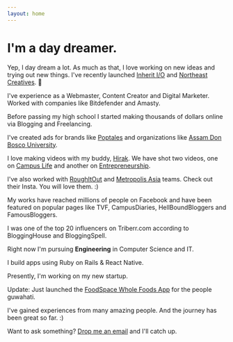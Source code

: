 ```yaml
---
layout: home
---
```

# I'm a day dreamer.

Yep, I day dream a lot. As much as that, I love working on new ideas and trying out new things. I've recently launched [Inherit I/O](http://inheritio.com) and [Northeast Creatives](http://northeastcreatives.com). 🚀

I've experience as a Webmaster, Content Creator and Digital Marketer. Worked with companies like Bitdefender and Amasty.

Before passing my high school I started making thousands of dollars online via Blogging and Freelancing.

I've created ads for brands like [Poptales](https://www.youtube.com/watch?v=z3c3GyQJVpk) and organizations like [Assam Don Bosco University](https://www.youtube.com/watch?v=x2In8M57bdY).

I love making videos with my buddy, [Hirak](http://facebook.com/Hirakjsarma/). We have shot two videos, one on [Campus Life](https://www.youtube.com/watch?v=yiQvrTI0l98) and another on [Entrepreneurship](https://www.youtube.com/watch?v=VA-7HYLgIG8).

I've also worked with [RoughItOut](https://www.instagram.com/roughitout/) and [Metropolis Asia](https://www.instagram.com/metropolisasia/) teams. Check out their Insta. You will love them. :)

My works have reached millions of people on Facebook and have been featured on popular pages like TVF, CampusDiaries, HellBoundBloggers and FamousBloggers.

I was one of the top 20 influencers on Triberr.com according to BloggingHouse and BloggingSpell.

Right now I'm pursuing <b>Engineering</b> in Computer Science and IT.

I build apps using Ruby on Rails & React Native.

Presently, I'm working on my new startup.

Update: Just launched the [FoodSpace Whole Foods App](https://play.google.com/store/apps/details?id=com.foodspace.foodspace) for the people guwahati.

I've gained experiences from many amazing people. And the journey has been great so far. :)

Want to ask something? [Drop me an email](mailto:skyhitblog@icloud.com) and I'll catch up.
